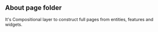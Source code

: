 ## About page folder
It's Compositional layer to construct full pages from entities, features and widgets.